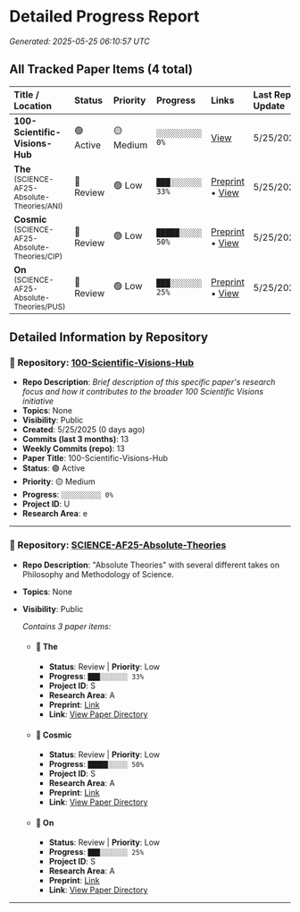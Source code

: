 # Detailed Progress Report
*Generated: 2025-05-25 06:10:57 UTC*

## All Tracked Paper Items (4 total)

| Title / Location                 | Status                      | Priority                      | Progress                               | Links                                     | Last Repo Update |
|:---------------------------------|:----------------------------|:------------------------------|:---------------------------------------|:------------------------------------------|:-----------------|
| **100-Scientific-Visions-Hub** | 🟢 Active | 🟡 Medium | `░░░░░░░░░░ 0%` | [View](https://github.com/sandner-art/100-Scientific-Visions-Hub) | 5/25/2025 |
| **The**<br><small>(SCIENCE-AF25-Absolute-Theories/ANI)</small> | 🔵 Review | 🟢 Low | `███░░░░░░░ 33%` | [Preprint](https://doi.org/10.31219/osf.io/cg6tm_v1) • [View](https://github.com/sandner-art/SCIENCE-AF25-Absolute-Theories/tree/main/papers/ANI) | 5/25/2025 |
| **Cosmic**<br><small>(SCIENCE-AF25-Absolute-Theories/CIP)</small> | 🔵 Review | 🟢 Low | `█████░░░░░ 50%` | [Preprint](https://doi.org/10.31219/osf.io/4pkhy_v1) • [View](https://github.com/sandner-art/SCIENCE-AF25-Absolute-Theories/tree/main/papers/CIP) | 5/25/2025 |
| **On**<br><small>(SCIENCE-AF25-Absolute-Theories/PUS)</small> | 🔵 Review | 🟢 Low | `███░░░░░░░ 25%` | [Preprint](https://doi.org/10.31219/osf.io/93wtx_v1) • [View](https://github.com/sandner-art/SCIENCE-AF25-Absolute-Theories/tree/main/papers/PUS) | 5/25/2025 |

## Detailed Information by Repository

### 📁 Repository: [100-Scientific-Visions-Hub](https://github.com/sandner-art/100-Scientific-Visions-Hub)
- **Repo Description**: *Brief description of this specific paper's research focus and how it contributes to the broader 100 Scientific Visions initiative*
- **Topics**: None
- **Visibility**: Public
- **Created**: 5/25/2025 (0 days ago)
- **Commits (last 3 months)**: 13
- **Weekly Commits (repo)**: 13
- **Paper Title**: 100-Scientific-Visions-Hub
- **Status**: 🟢 Active
- **Priority**: 🟡 Medium
- **Progress**: `░░░░░░░░░░ 0%`
- **Project ID**: U
- **Research Area**: e

---

### 📁 Repository: [SCIENCE-AF25-Absolute-Theories](https://github.com/sandner-art/SCIENCE-AF25-Absolute-Theories)
- **Repo Description**: "Absolute Theories" with several different takes on Philosophy and Methodology of Science.
- **Topics**: None
- **Visibility**: Public

  *Contains 3 paper items:*
  - #### 🔵 The
    - **Status**: Review | **Priority**: Low
    - **Progress**: `███░░░░░░░ 33%`
    - **Project ID**: S
    - **Research Area**: A
    - **Preprint**: [Link](https://doi.org/10.31219/osf.io/cg6tm_v1)
    - **Link**: [View Paper Directory](https://github.com/sandner-art/SCIENCE-AF25-Absolute-Theories/tree/main/papers/ANI)

  - #### 🔵 Cosmic
    - **Status**: Review | **Priority**: Low
    - **Progress**: `█████░░░░░ 50%`
    - **Project ID**: S
    - **Research Area**: A
    - **Preprint**: [Link](https://doi.org/10.31219/osf.io/4pkhy_v1)
    - **Link**: [View Paper Directory](https://github.com/sandner-art/SCIENCE-AF25-Absolute-Theories/tree/main/papers/CIP)

  - #### 🔵 On
    - **Status**: Review | **Priority**: Low
    - **Progress**: `███░░░░░░░ 25%`
    - **Project ID**: S
    - **Research Area**: A
    - **Preprint**: [Link](https://doi.org/10.31219/osf.io/93wtx_v1)
    - **Link**: [View Paper Directory](https://github.com/sandner-art/SCIENCE-AF25-Absolute-Theories/tree/main/papers/PUS)


---

